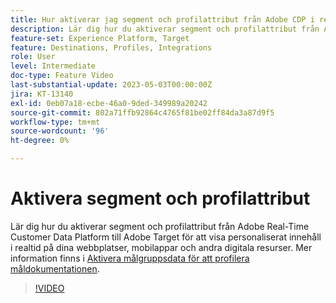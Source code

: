 ```yaml
---
title: Hur aktiverar jag segment och profilattribut från Adobe CDP i realtid till Adobe Target?
description: Lär dig hur du aktiverar segment och profilattribut från Adobe Real-Time Customer Data Platform till Adobe Target för att visa personaliserat innehåll i realtid på dina webbplatser, mobilappar och andra digitala resurser.
feature-set: Experience Platform, Target
feature: Destinations, Profiles, Integrations
role: User
level: Intermediate
doc-type: Feature Video
last-substantial-update: 2023-05-03T00:00:00Z
jira: KT-13140
exl-id: 0eb07a18-ecbe-46a0-9ded-349989a20242
source-git-commit: 802a71ffb92864c4765f81be02ff84da3a87d9f5
workflow-type: tm+mt
source-wordcount: '96'
ht-degree: 0%

---
```


# Aktivera segment och profilattribut

Lär dig hur du aktiverar segment och profilattribut från Adobe Real-Time Customer Data Platform till Adobe Target för att visa personaliserat innehåll i realtid på dina webbplatser, mobilappar och andra digitala resurser. Mer information finns i [Aktivera målgruppsdata för att profilera måldokumentationen](https://experienceleague.adobe.com/docs/experience-platform/destinations/ui/activate/activate-profile-request-destinations.html?lang=sv-SE).

>[!VIDEO](https://video.tv.adobe.com/v/3419036/?learn=on)
